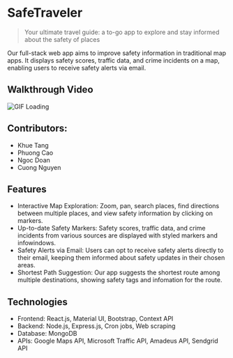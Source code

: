# SafeTraveler
> Your ultimate travel guide: a to-go app to explore and stay informed about the safety of places

Our full-stack web app aims to improve safety information in traditional map apps. It displays safety scores, traffic data, and crime incidents on a map, enabling users to receive safety alerts via email.

## Walkthrough Video

<img src="./Walkthrough.gif" alt="GIF Loading">

## Contributors:
- Khue Tang
- Phuong Cao
- Ngoc Doan
- Cuong Nguyen  

## Features
- Interactive Map Exploration: Zoom, pan, search places, find directions between multiple places, and view safety information by clicking on markers.
- Up-to-date Safety Markers: Safety scores, traffic data, and crime incidents from various sources are displayed with styled markers and infowindows.
- Safety Alerts via Email: Users can opt to receive safety alerts directly to their email, keeping them informed about safety updates in their chosen areas.
- Shortest Path Suggestion: Our app suggests the shortest route among multiple destinations, showing safety tags and infomation for the route.

## Technologies 
- Frontend: React.js, Material UI, Bootstrap, Context API
- Backend: Node.js, Express.js, Cron jobs, Web scraping
- Database: MongoDB
- APIs: Google Maps API, Microsoft Traffic API, Amadeus API, Sendgrid API
